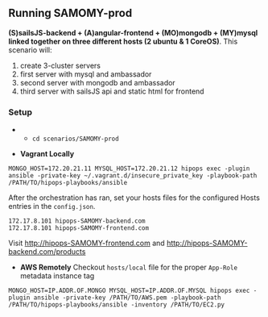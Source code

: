 ## Running SAMOMY-prod
**(S)sailsJS-backend + (A)angular-frontend + (MO)mongodb + (MY)mysql linked together on three different hosts (2 ubuntu & 1 CoreOS)**.
This scenario will:

1. create 3-cluster servers
2. first server with mysql and ambassador
3. second server with mongodb and ambassador
4. third server with sailsJS api and static html for frontend

### Setup

- - ```cd scenarios/SAMOMY-prod```


- **Vagrant Locally**
```
MONGO_HOST=172.20.21.11 MYSQL_HOST=172.20.21.12 hipops exec -plugin ansible -private-key ~/.vagrant.d/insecure_private_key -playbook-path /PATH/TO/hipops-playbooks/ansible
```
After the orchestration has ran, set your hosts files for the configured Hosts entries in the `config.json`.
```
172.17.8.101 hipops-SAMOMY-backend.com
172.17.8.101 hipops-SAMOMY-frontend.com
```
Visit http://hipops-SAMOMY-frontend.com and http://hipops-SAMOMY-backend.com/products

- **AWS Remotely** Checkout `hosts/local` file for the proper `App-Role` metadata instance tag
```
MONGO_HOST=IP.ADDR.OF.MONGO MYSQL_HOST=IP.ADDR.OF.MYSQL hipops exec -plugin ansible -private-key /PATH/TO/AWS.pem -playbook-path /PATH/TO/hipops-playbooks/ansible -inventory /PATH/TO/EC2.py
```
